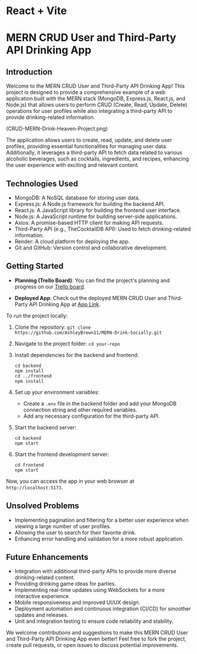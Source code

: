 # React + Vite

# MERN CRUD User and Third-Party API Drinking App

## Introduction
Welcome to the MERN CRUD User and Third-Party API Drinking App! This project is designed to provide a comprehensive example of a web application built with the MERN stack (MongoDB, Express.js, React.js, and Node.js) that allows users to perform CRUD (Create, Read, Update, Delete) operations for user profiles while also integrating a third-party API to provide drinking-related information. 

(CRUD-MERN-Drink-Heaven-Project.png)

The application allows users to create, read, update, and delete user profiles, providing essential functionalities for managing user data. Additionally, it leverages a third-party API to fetch data related to various alcoholic beverages, such as cocktails, ingredients, and recipes, enhancing the user experience with exciting and relevant content.

## Technologies Used
- MongoDB: A NoSQL database for storing user data.
- Express.js: A Node.js framework for building the backend API.
- React.js: A JavaScript library for building the frontend user interface.
- Node.js: A JavaScript runtime for building server-side applications.
- Axios: A promise-based HTTP client for making API requests.
- Third-Party API (e.g., TheCocktailDB API): Used to fetch drinking-related information.
- Render: A cloud platform for deploying the app.
- Git and GitHub: Version control and collaborative development.

## Getting Started
- **Planning (Trello Board)**: You can find the project's planning and progress on our [Trello board](https://trello.com/b/nDhHof21/crud-mern-drink-heaven-app).

- **Deployed App**: Check out the deployed MERN CRUD User and Third-Party API Drinking App at [App Link](https://yourappurl.com).

To run the project locally:

1. Clone the repository: `git clone https://github.com/AshleyBrown11/MERN-Drink-Socially.git`
2. Navigate to the project folder: `cd your-repo`
3. Install dependencies for the backend and frontend:
   ```
   cd backend
   npm install
   cd ../frontend
   npm install
   ```
4. Set up your environment variables:
   - Create a `.env` file in the backend folder and add your MongoDB connection string and other required variables.
   - Add any necessary configuration for the third-party API.
   
5. Start the backend server:
   ```
   cd backend
   npm start
   ```
6. Start the frontend development server:
   ```
   cd frontend
   npm start
   ```

Now, you can access the app in your web browser at `http://localhost:5173`.

## Unsolved Problems
- Implementing pagination and filtering for a better user experience when viewing a large number of user profiles.
- Allowing the user to search for their favorite drink.
- Enhancing error handling and validation for a more robust application.

## Future Enhancements
- Integration with additional third-party APIs to provide more diverse drinking-related content.
- Providing drinking game ideas for parties.
- Implementing real-time updates using WebSockets for a more interactive experience.
- Mobile responsiveness and improved UI/UX design.
- Deployment automation and continuous integration (CI/CD) for smoother updates and releases.
- Unit and integration testing to ensure code reliability and stability.

We welcome contributions and suggestions to make this MERN CRUD User and Third-Party API Drinking App even better! Feel free to fork the project, create pull requests, or open issues to discuss potential improvements.
